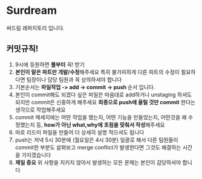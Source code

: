 # Surdream

써드림 레파지토리 입니다.<br>


## 커밋규칙!

1. 9시에 등원하면 <b>풀부터</b> 꼭! 받기
2. <b>본인이 맡은 파트만 개발/수정</b>해주세요 특히 불가피하게 다른 파트의 수정이 필요하다면 팀장이나 담당 팀원과 꼭 상의하셔야 합니다
3. 기본순서는 <b>파일작업 -> add -> commit -> push </b>순서 입니다.
4. 본인이 commit해도 되겠다 싶은 파일은 마음대로 add하거나 unstaging 하셔도 되지만 commit은 신중하게 해주세요 <b>최종으로 push에 올릴 것만 commit</b> 한다는 생각으로 작업해주세요
5. commit 메세지에는 어떤 작업을 했는지, 어떤 기능을 만들었는지, 어떤것을 왜 수정했는지 등, <b>how가 아닌 what,why에 초점을 맞춰서 작성</b>해주세요
6. 따로 리드미 파일을 만들어 더 상세히 설명 적으셔도 됩니다
7. push는 저녁 5시 30분에 (월요일은 4시 30분) 일괄로 해서 다른 팀원들이 commit한 부분도 살펴보고 merge conflict가 발생한다면 그것도 해결하는 시간을 가지겠습니다
8. **제일 중요** 위 사항을 지키지 않아서 발생하는 모든 문제는 본인이 감당하셔야 합니다 

